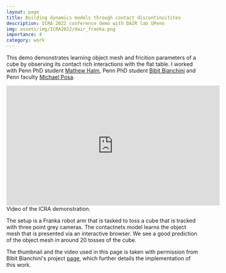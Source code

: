 ```yaml
---
layout: page
title: Building dynamics models through contact discontinuitites
description: ICRA 2022 conference demo with DAIR lab UPenn
img: assets/img/ICRA2022/dair_franka.png
importance: 4
category: work
---
```

This demo demonstrates learning object mesh and fricition parameters of a cube by observing its contact rich interactions with the flat table. I worked with Penn PhD student [Mathew Halm](https://matthalm.net/), Penn PhD student [Bibit Bianchini](http://www.bianchini-love.com/bibit) and Penn faculty [Michael Posa](https://www.grasp.upenn.edu/people/michael-posa/). 
<div class="row">
    <iframe style="display: block; margin: auto;" width="560" height="315" src="https://www.youtube.com/embed/Ko9i11to9_A" title="YouTube video player" frameborder="0" allow="accelerometer; autoplay; clipboard-write; encrypted-media; gyroscope; picture-in-picture; web-share" allowfullscreen></iframe>
</div>
<div class="caption">
    Video of the ICRA demonstration. 
</div>

The setup is a Franka robot arm that is tasked to toss a cube that is tracked with three point grey cameras. The contactnets model learns the object mesh that is presented via an interactive browser. We see a good prediction of the object mesh in around 20 tosses of the cube. 

The thumbnail and the video used in this page is taken with permission from Bibit Bianchini's project [page](http://www.bianchini-love.com/posts/live-contactnets-demo-with-franka-arm), which further details the implementation of this work.  
